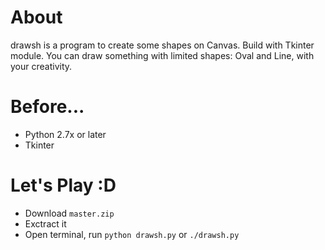 # About
drawsh is a program to create some shapes on Canvas. Build with Tkinter module. You can draw something with limited shapes: Oval and Line, with your creativity.

# Before...
* Python 2.7x or later
* Tkinter

# Let's Play :D
* Download ```master.zip```
* Exctract it
* Open terminal, run ```python drawsh.py``` or ```./drawsh.py``` 
